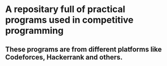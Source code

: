 # A repositary full of practical programs used in competitive programming

## These programs are from different platforms like Codeforces, Hackerrank and others.
